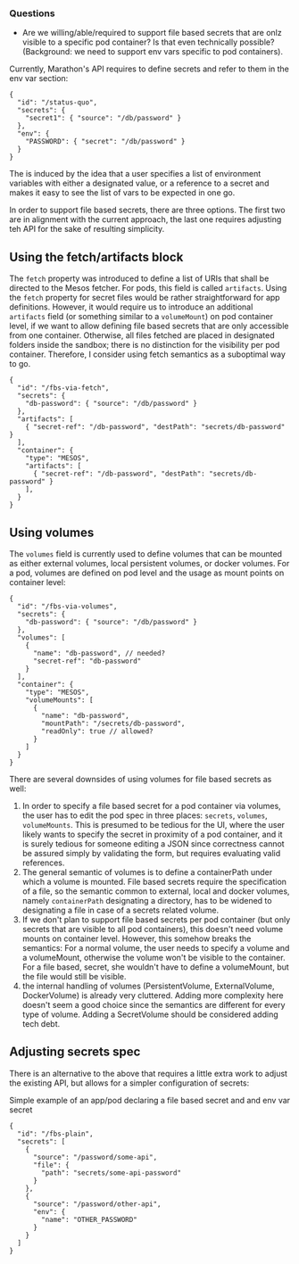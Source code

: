 ### Questions
- Are we willing/able/required to support file based secrets that are onlz visible to a specific pod container? Is that even technically possible? (Background: we need to support env vars specific to pod containers). 

Currently, Marathon's API requires to define secrets and refer to them in the env var section:

```
{
  "id": "/status-quo",
  "secrets": {
    "secret1": { "source": "/db/password" }
  },
  "env": {
    "PASSWORD": { "secret": "/db/password" }
  }
}
```

The is induced by the idea that a user specifies a list of environment variables with either a designated value, or a reference to a secret and makes it easy to see the list of vars to be expected in one go.

In order to support file based secrets, there are three options. The first two are in alignment with the current approach, the last one requires adjusting teh API for the sake of resulting simplicity.

## Using the fetch/artifacts block
The `fetch` property was introduced to define a list of URIs that shall be directed to the Mesos fetcher. For pods, this field is called `artifacts`. Using the `fetch` property for secret files would be rather straightforward for app definitions. However, it would require us to introduce an additional `artifacts` field (or something similar to a `volumeMount`) on pod container level, if we want to allow defining file based secrets that are only accessible from one container. Otherwise, all files fetched are placed in designated folders inside the sandbox; there is no distinction for the visibility per pod container. Therefore, I consider using fetch semantics as a suboptimal way to go.

```
{
  "id": "/fbs-via-fetch",
  "secrets": {
    "db-password": { "source": "/db/password" }
  },
  "artifacts": [
    { "secret-ref": "/db-password", "destPath": "secrets/db-password" }
  ],
  "container": {
    "type": "MESOS",
    "artifacts": [
      { "secret-ref": "/db-password", "destPath": "secrets/db-password" }
    ],
  }
}
```

## Using volumes
The `volumes` field is currently used to define volumes that can be mounted as either external volumes, local persistent volumes, or docker volumes. For a pod, volumes are defined on pod level and the usage as mount points on container level:

```
{
  "id": "/fbs-via-volumes",
  "secrets": {
    "db-password": { "source": "/db/password" }
  },
  "volumes": [
    {
      "name": "db-password", // needed?
      "secret-ref": "db-password"
    }
  ],
  "container": {
    "type": "MESOS",
    "volumeMounts": [
      {
        "name": "db-password",
        "mountPath": "/secrets/db-password",
        "readOnly": true // allowed?
      }
    ]
  }
}
```

There are several downsides of using volumes for file based secrets as well:

1. In order to specify a file based secret for a pod container via volumes, the user has to edit the pod spec in three places: `secrets`, `volumes`, `volumeMounts`. This is presumed to be tedious for the UI, where the user likely wants to specify the secret in proximity of a pod container, and it is surely tedious for someone editing a JSON since correctness cannot be assured simply by validating the form, but requires evaluating valid references.
1. The general semantic of volumes is to define a containerPath under which a volume is mounted. File based secrets require the specification of a file, so the semantic common to external, local and docker volumes, namely `containerPath` designating a directory, has to be widened to designating a file in case of a secrets related volume.
1. If we don't plan to support file based secrets per pod container (but only secrets that are visible to all pod containers), this doesn't need volume mounts on container level. However, this somehow breaks the semantics: For a normal volume, the user needs to specify a volume and a volumeMount, otherwise the volume won't be visible to the container. For a file based, secret, she wouldn't have to define a volumeMount, but the file would still be visible.
1. the internal handling of volumes (PersistentVolume, ExternalVolume, DockerVolume) is already very cluttered. Adding more complexity here doesn't seem a good choice since the semantics are different for every type of volume. Adding a SecretVolume should be considered adding tech debt.

## Adjusting secrets spec

There is an alternative to the above that requires a little extra work to adjust the existing API, but allows for a simpler configuration of secrets:

Simple example of an app/pod declaring a file based secret and and env var secret 
```
{
  "id": "/fbs-plain",
  "secrets": [
    {
      "source": "/password/some-api",
      "file": {
        "path": "secrets/some-api-password"
      }
    },
    {
      "source": "/password/other-api",
      "env": {
        "name": "OTHER_PASSWORD"
      }
    }
  ]
}
```
